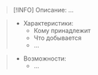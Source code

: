 > [!INFO] Описание:
> ...

> - Характеристики:
> 	- Кому принадлежит
> 	- Что добывается
> 	- ...

> - Возможности:
> 	- ...